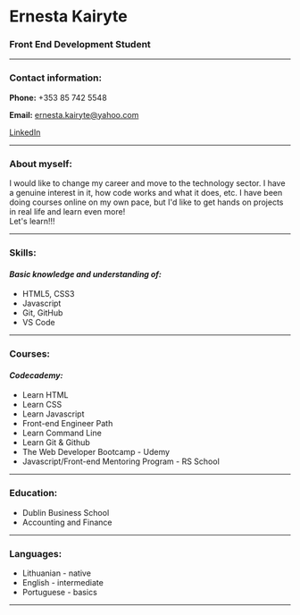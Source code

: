 # Ernesta Kairyte

### Front End Development Student

---

### Contact information:

**Phone:** +353 85 742 5548

**Email:** ernesta.kairyte@yahoo.com

[LinkedIn](https://www.linkedin.com/in/ernestakairyte/)

---

### About myself:

I would like to change my career and move to the technology sector. I have a genuine interest in it, how code works and what it does, etc. I have been doing courses online on my own pace, but I'd like to get hands on projects in real life and learn even more!  
Let's learn!!!

---

### Skills:

#### _Basic knowledge and understanding of:_

- HTML5, CSS3
- Javascript
- Git, GitHub
- VS Code

---

### Courses:

#### _Codecademy:_

- Learn HTML
- Learn CSS
- Learn Javascript
- Front-end Engineer Path
- Learn Command Line
- Learn Git & Github
- The Web Developer Bootcamp - Udemy
- Javascript/Front-end Mentoring Program - RS School

---

### Education:

- Dublin Business School
- Accounting and Finance

---

### Languages:

- Lithuanian - native
- English - intermediate
- Portuguese - basics

---
